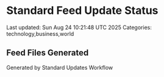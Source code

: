 # Standard Feed Update Status
Last updated: Sun Aug 24 10:21:48 UTC 2025
Categories: technology,business,world

## Feed Files Generated

Generated by Standard Updates Workflow
